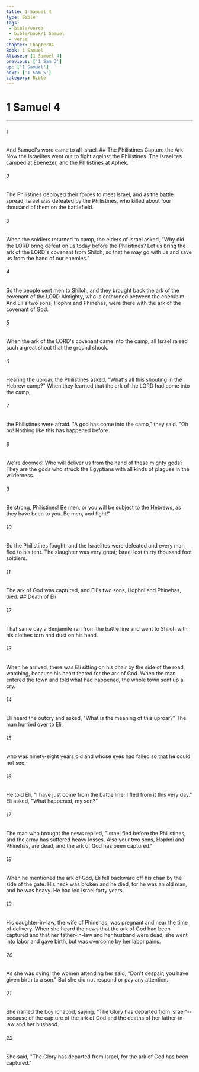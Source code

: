 ```yaml
---
title: 1 Samuel 4
type: Bible
tags:
 - bible/verse
 - bible/book/1 Samuel
 - verse
Chapter: Chapter04
Book: 1 Samuel
Aliases: [1 Samuel 4]
previous: ['1 Sam 3']
up: ['1 Samuel']
next: ['1 Sam 5']
category: Bible
---
```

# 1 Samuel 4

***


###### 1 
And Samuel's word came to all Israel. ## The Philistines Capture the Ark Now the Israelites went out to fight against the Philistines. The Israelites camped at Ebenezer, and the Philistines at Aphek. 

###### 2 
The Philistines deployed their forces to meet Israel, and as the battle spread, Israel was defeated by the Philistines, who killed about four thousand of them on the battlefield. 

###### 3 
When the soldiers returned to camp, the elders of Israel asked, "Why did the LORD bring defeat on us today before the Philistines? Let us bring the ark of the LORD's covenant from Shiloh, so that he may go with us and save us from the hand of our enemies." 

###### 4 
So the people sent men to Shiloh, and they brought back the ark of the covenant of the LORD Almighty, who is enthroned between the cherubim. And Eli's two sons, Hophni and Phinehas, were there with the ark of the covenant of God. 

###### 5 
When the ark of the LORD's covenant came into the camp, all Israel raised such a great shout that the ground shook. 

###### 6 
Hearing the uproar, the Philistines asked, "What's all this shouting in the Hebrew camp?" When they learned that the ark of the LORD had come into the camp, 

###### 7 
the Philistines were afraid. "A god has come into the camp," they said. "Oh no! Nothing like this has happened before. 

###### 8 
We're doomed! Who will deliver us from the hand of these mighty gods? They are the gods who struck the Egyptians with all kinds of plagues in the wilderness. 

###### 9 
Be strong, Philistines! Be men, or you will be subject to the Hebrews, as they have been to you. Be men, and fight!" 

###### 10 
So the Philistines fought, and the Israelites were defeated and every man fled to his tent. The slaughter was very great; Israel lost thirty thousand foot soldiers. 

###### 11 
The ark of God was captured, and Eli's two sons, Hophni and Phinehas, died. ## Death of Eli 

###### 12 
That same day a Benjamite ran from the battle line and went to Shiloh with his clothes torn and dust on his head. 

###### 13 
When he arrived, there was Eli sitting on his chair by the side of the road, watching, because his heart feared for the ark of God. When the man entered the town and told what had happened, the whole town sent up a cry. 

###### 14 
Eli heard the outcry and asked, "What is the meaning of this uproar?" The man hurried over to Eli, 

###### 15 
who was ninety-eight years old and whose eyes had failed so that he could not see. 

###### 16 
He told Eli, "I have just come from the battle line; I fled from it this very day." Eli asked, "What happened, my son?" 

###### 17 
The man who brought the news replied, "Israel fled before the Philistines, and the army has suffered heavy losses. Also your two sons, Hophni and Phinehas, are dead, and the ark of God has been captured." 

###### 18 
When he mentioned the ark of God, Eli fell backward off his chair by the side of the gate. His neck was broken and he died, for he was an old man, and he was heavy. He had led Israel forty years. 

###### 19 
His daughter-in-law, the wife of Phinehas, was pregnant and near the time of delivery. When she heard the news that the ark of God had been captured and that her father-in-law and her husband were dead, she went into labor and gave birth, but was overcome by her labor pains. 

###### 20 
As she was dying, the women attending her said, "Don't despair; you have given birth to a son." But she did not respond or pay any attention. 

###### 21 
She named the boy Ichabod, saying, "The Glory has departed from Israel"--because of the capture of the ark of God and the deaths of her father-in-law and her husband. 

###### 22 
She said, "The Glory has departed from Israel, for the ark of God has been captured." 
